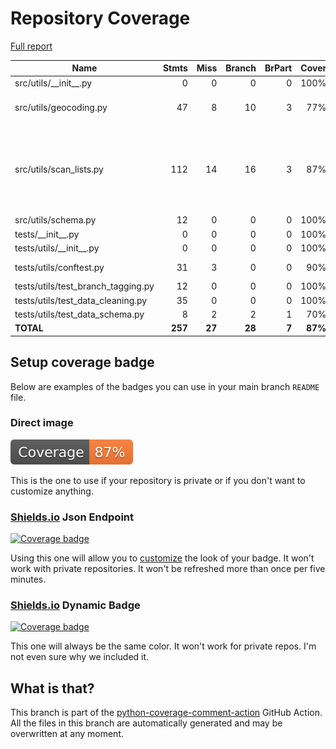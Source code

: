 # Repository Coverage

[Full report](https://htmlpreview.github.io/?https://github.com/MaineDSA/membership_dashboard/blob/python-coverage-comment-action-data/htmlcov/index.html)

| Name                                 |    Stmts |     Miss |   Branch |   BrPart |   Cover |   Missing |
|------------------------------------- | -------: | -------: | -------: | -------: | ------: | --------: |
| src/utils/\_\_init\_\_.py            |        0 |        0 |        0 |        0 |    100% |           |
| src/utils/geocoding.py               |       47 |        8 |       10 |        3 |     77% |21, 28, 45-48, 56, 61 |
| src/utils/scan\_lists.py             |      112 |       14 |       16 |        3 |     87% |63, 75-76, 153-154, 163-169, 198-199 |
| src/utils/schema.py                  |       12 |        0 |        0 |        0 |    100% |           |
| tests/\_\_init\_\_.py                |        0 |        0 |        0 |        0 |    100% |           |
| tests/utils/\_\_init\_\_.py          |        0 |        0 |        0 |        0 |    100% |           |
| tests/utils/conftest.py              |       31 |        3 |        0 |        0 |     90% |37, 49, 61 |
| tests/utils/test\_branch\_tagging.py |       12 |        0 |        0 |        0 |    100% |           |
| tests/utils/test\_data\_cleaning.py  |       35 |        0 |        0 |        0 |    100% |           |
| tests/utils/test\_data\_schema.py    |        8 |        2 |        2 |        1 |     70% |     13-14 |
|                            **TOTAL** |  **257** |   **27** |   **28** |    **7** | **87%** |           |


## Setup coverage badge

Below are examples of the badges you can use in your main branch `README` file.

### Direct image

[![Coverage badge](https://raw.githubusercontent.com/MaineDSA/membership_dashboard/python-coverage-comment-action-data/badge.svg)](https://htmlpreview.github.io/?https://github.com/MaineDSA/membership_dashboard/blob/python-coverage-comment-action-data/htmlcov/index.html)

This is the one to use if your repository is private or if you don't want to customize anything.

### [Shields.io](https://shields.io) Json Endpoint

[![Coverage badge](https://img.shields.io/endpoint?url=https://raw.githubusercontent.com/MaineDSA/membership_dashboard/python-coverage-comment-action-data/endpoint.json)](https://htmlpreview.github.io/?https://github.com/MaineDSA/membership_dashboard/blob/python-coverage-comment-action-data/htmlcov/index.html)

Using this one will allow you to [customize](https://shields.io/endpoint) the look of your badge.
It won't work with private repositories. It won't be refreshed more than once per five minutes.

### [Shields.io](https://shields.io) Dynamic Badge

[![Coverage badge](https://img.shields.io/badge/dynamic/json?color=brightgreen&label=coverage&query=%24.message&url=https%3A%2F%2Fraw.githubusercontent.com%2FMaineDSA%2Fmembership_dashboard%2Fpython-coverage-comment-action-data%2Fendpoint.json)](https://htmlpreview.github.io/?https://github.com/MaineDSA/membership_dashboard/blob/python-coverage-comment-action-data/htmlcov/index.html)

This one will always be the same color. It won't work for private repos. I'm not even sure why we included it.

## What is that?

This branch is part of the
[python-coverage-comment-action](https://github.com/marketplace/actions/python-coverage-comment)
GitHub Action. All the files in this branch are automatically generated and may be
overwritten at any moment.